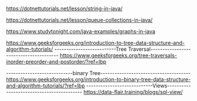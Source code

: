 https://dotnettutorials.net/lesson/string-in-java/

https://dotnettutorials.net/lesson/queue-collections-in-java/

https://www.studytonight.com/java-examples/graphs-in-java

https://www.geeksforgeeks.org/introduction-to-tree-data-structure-and-algorithm-tutorials/
--------------------------Tree Traversal---------------------------------------
https://www.geeksforgeeks.org/tree-traversals-inorder-preorder-and-postorder/?ref=lbp 

----------------------------binary Tree--------------------------------------
https://www.geeksforgeeks.org/introduction-to-binary-tree-data-structure-and-algorithm-tutorials/?ref=lbp
----------------------------Views------------------------------------------
https://data-flair.training/blogs/sql-view/
